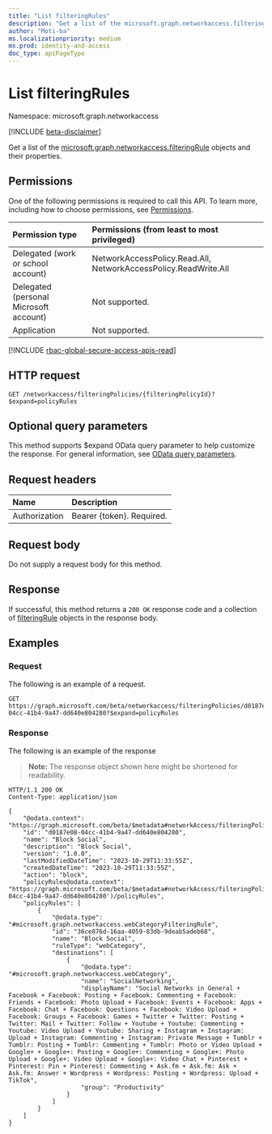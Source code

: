 ```yaml
---
title: "List filteringRules"
description: "Get a list of the microsoft.graph.networkaccess.filteringRule objects and their properties."
author: "Moti-ba"
ms.localizationpriority: medium
ms.prod: identity-and-access
doc_type: apiPageType
---
```


# List filteringRules
Namespace: microsoft.graph.networkaccess

[!INCLUDE [beta-disclaimer](../../includes/beta-disclaimer.md)]

Get a list of the [microsoft.graph.networkaccess.filteringRule](../resources/networkaccess-filteringrule.md) objects and their properties.

## Permissions
One of the following permissions is required to call this API. To learn more, including how to choose permissions, see [Permissions](/graph/permissions-reference).

|Permission type|Permissions (from least to most privileged)|
|:---|:---|
|Delegated (work or school account)|NetworkAccessPolicy.Read.All, NetworkAccessPolicy.ReadWrite.All|
|Delegated (personal Microsoft account)|Not supported.|
|Application|Not supported.|

[!INCLUDE [rbac-global-secure-access-apis-read](../includes/rbac-for-apis/rbac-global-secure-access-apis-read.md)]

## HTTP request

<!-- {
  "blockType": "ignored"
}
-->
``` http
GET /networkaccess/filteringPolicies/{filteringPolicyId}?$expand=policyRules
```

## Optional query parameters
This method supports $expand OData query parameter to help customize the response. For general information, see [OData query parameters](/graph/query-parameters).

## Request headers
|Name|Description|
|:---|:---|
|Authorization|Bearer {token}. Required.|

## Request body
Do not supply a request body for this method.

## Response

If successful, this method returns a `200 OK` response code and a collection of [filteringRule](../resources/networkaccess-filteringrule.md) objects in the response body.

## Examples

### Request
The following is an example of a request.
<!-- {
  "blockType": "request",
  "name": "list_filteringrule"
}
-->
``` http
GET https://graph.microsoft.com/beta/networkaccess/filteringPolicies/d0187e08-04cc-41b4-9a47-dd640e804280?$expand=policyRules
```


### Response
The following is an example of the response
>**Note:** The response object shown here might be shortened for readability.
<!-- {
  "blockType": "response",
  "truncated": true,
  "@odata.type": "Collection(microsoft.graph.networkaccess.filteringRule)"
}
-->
``` http
HTTP/1.1 200 OK
Content-Type: application/json

{
    "@odata.context": "https://graph.microsoft.com/beta/$metadata#networkAccess/filteringPolicies(policyRules())/$entity",
    "id": "d0187e08-04cc-41b4-9a47-dd640e804280",
    "name": "Block Social",
    "description": "Block Social",
    "version": "1.0.0",
    "lastModifiedDateTime": "2023-10-29T11:33:55Z",
    "createdDateTime": "2023-10-29T11:33:55Z",
    "action": "block",
    "policyRules@odata.context": "https://graph.microsoft.com/beta/$metadata#networkAccess/filteringPolicies('d0187e08-04cc-41b4-9a47-dd640e804280')/policyRules",
    "policyRules": [
        {
            "@odata.type": "#microsoft.graph.networkaccess.webCategoryFilteringRule",
            "id": "36ce876d-16aa-4059-83db-9deab5adeb68",
            "name": "Block Social",
            "ruleType": "webCategory",
            "destinations": [
                {
                    "@odata.type": "#microsoft.graph.networkaccess.webCategory",
                    "name": "SocialNetworking",
                    "displayName": "Social Networks in General + Facebook + Facebook: Posting + Facebook: Commenting + Facebook: Friends + Facebook: Photo Upload + Facebook: Events + Facebook: Apps + Facebook: Chat + Facebook: Questions + Facebook: Video Upload + Facebook: Groups + Facebook: Games + Twitter + Twitter: Posting + Twitter: Mail + Twitter: Follow + Youtube + Youtube: Commenting + Youtube: Video Upload + Youtube: Sharing + Instagram + Instagram: Upload + Instagram: Commenting + Instagram: Private Message + Tumblr + Tumblr: Posting + Tumblr: Commenting + Tumblr: Photo or Video Upload + Google+ + Google+: Posting + Google+: Commenting + Google+: Photo Upload + Google+: Video Upload + Google+: Video Chat + Pinterest + Pinterest: Pin + Pinterest: Commenting + Ask.fm + Ask.fm: Ask + Ask.fm: Answer + Wordpress + Wordpress: Posting + Wordpress: Upload + TikTok",
                    "group": "Productivity"
                }
            ]
        }
    ]
}
```

